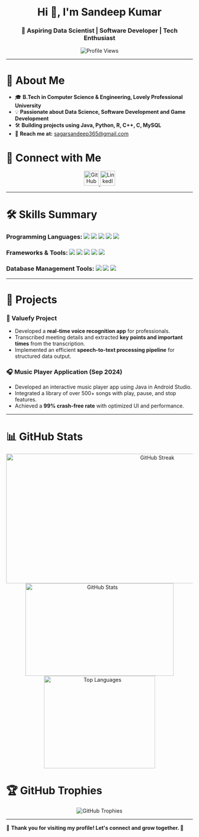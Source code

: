 <h1 align="center">Hi 👋, I'm Sandeep Kumar</h1>
<h3 align="center">🚀 Aspiring Data Scientist | Software Developer | Tech Enthusiast</h3>

<p align="center">
  <img src="https://komarev.com/ghpvc/?username=sandy-365&label=Profile%20Views&color=0e75b6&style=flat" alt="Profile Views" />
</p>

---

# 🌟 About Me
- 🎓 **B.Tech in Computer Science & Engineering, Lovely Professional University**
- 💡 **Passionate about Data Science, Software Development and Game Development**
- 🛠️ **Building projects using Java, Python, R, C++, C, MySQL**
- 📧 **Reach me at:** [sagarsandeep365@gmail.com](mailto:sagarsandeep365@gmail.com)


# 🚀 Connect with Me
<p align="center">
<a href="https://github.com/Sandy-365" target="_blank">
  <img src="https://raw.githubusercontent.com/rahuldkjain/github-profile-readme-generator/master/src/images/icons/Social/github.svg" alt="GitHub" height="40" width="40"/>
</a>
<a href="https://www.linkedin.com/in/sandeep365/" target="_blank">
  <img src="https://raw.githubusercontent.com/rahuldkjain/github-profile-readme-generator/master/src/images/icons/Social/linked-in-alt.svg" alt="LinkedIn" height="40" width="40"/>
</a>
</p>

---

# 🛠️ Skills Summary
<p align="center">
  
  ### **Programming Languages:** <a href="https://docs.oracle.com/en/java/"><img src="https://img.shields.io/badge/Java-%23ED8B00.svg?style=for-the-badge&logo=openjdk&logoColor=white" /></a> <a href="https://docs.python.org/3/"><img src="https://img.shields.io/badge/Python-3670A0?style=for-the-badge&logo=python&logoColor=ffdd54" /></a> <a href="https://www.r-project.org/"><img src="https://img.shields.io/badge/R-276DC3?style=for-the-badge&logo=r&logoColor=white" /></a> <a href="https://cplusplus.com/doc/"><img src="https://img.shields.io/badge/C%2B%2B-00599C.svg?style=for-the-badge&logo=c%2B%2B&logoColor=white" /></a> <a href="https://en.cppreference.com/w/c"><img src="https://img.shields.io/badge/C-A8B9CC.svg?style=for-the-badge&logo=c&logoColor=white" /></a>
  
  ### **Frameworks & Tools:**  <a href="https://flask.palletsprojects.com/en/2.3.x/"><img src="https://img.shields.io/badge/Flask-000000.svg?style=for-the-badge&logo=flask&logoColor=white" /></a> <a href="https://docs.python.org/3/library/tkinter.html"><img src="https://img.shields.io/badge/Tkinter-FF6F00.svg?style=for-the-badge&logo=python&logoColor=white" /></a> <a href="https://unity.com/"><img src="https://img.shields.io/badge/Unity-100000.svg?style=for-the-badge&logo=unity&logoColor=white" /></a> <a href="https://developer.android.com/studio"><img src="https://img.shields.io/badge/Android%20Studio-3DDC84.svg?style=for-the-badge&logo=android-studio&logoColor=white" /></a> <a href="https://www.blender.org/"><img src="https://img.shields.io/badge/Blender-F5792A.svg?style=for-the-badge&logo=blender&logoColor=white" /></a>
  
  ### **Database Management Tools:**   <a href="https://dev.mysql.com/doc/"><img src="https://img.shields.io/badge/MySQL-4479A1.svg?style=for-the-badge&logo=mysql&logoColor=white" /></a> <a href="https://support.microsoft.com/en-us/excel"><img src="https://img.shields.io/badge/Excel-217346.svg?style=for-the-badge&logo=microsoft-excel&logoColor=white" /></a>  <a href="https://www.tableau.com/learn/training"><img src="https://img.shields.io/badge/Tableau-E97627.svg?style=for-the-badge&logo=tableau&logoColor=white" /></a>
</p>

---

# 📌 Projects
### **🌊 Valuefy Project**
- Developed a **real-time voice recognition app** for professionals.
- Transcribed meeting details and extracted **key points and important times** from the transcription.
- Implemented an efficient **speech-to-text processing pipeline** for structured data output.

### **🎧 Music Player Application (Sep 2024)**
- Developed an interactive music player app using Java in Android Studio.
- Integrated a library of over 500+ songs with play, pause, and stop features.
- Achieved a **99% crash-free rate** with optimized UI and performance.

---



# 📊 GitHub Stats
<div align="center">
  <!-- Streak Container -->
  <div>
    <img src="https://github-readme-streak-stats.herokuapp.com/?user=sandy-365&theme=radical" alt="GitHub Streak" width="800px" height="350px"/>
  </div>
  <!-- Stats & Languages Container -->
  <div>
      <img src="https://github-readme-stats.vercel.app/api?username=sandy-365&show_icons=true&theme=radical" alt="GitHub Stats" width="400px" height="250px"/>
      <img src="https://github-readme-stats.vercel.app/api/top-langs/?username=sandy-365&layout=compact&theme=radical" alt="Top Languages" width="300px" height="250px"/>
  </div>
</div>






# 🏆 GitHub Trophies
<p align="center">
  <img src="https://github-profile-trophy.vercel.app/?username=sandy-365&theme=radical&no-frame=true&margin-w=5" alt="GitHub Trophies" />
</p>

---

🌟 **Thank you for visiting my profile! Let's connect and grow together. 🚀**

